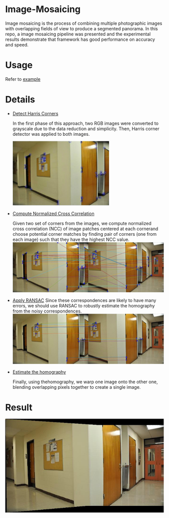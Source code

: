 # Image-Mosaicing
Image mosaicing is the process of combining multiple photographic images with overlapping fields of view to produce a segmented panorama. In this repo, a image mosaicing pipeline was presented and the experimental results demonstrate that framework has good performance on accuracy and speed.
# Usage
Refer to [example](https://github.com/zhangchicheng/Image-Mosaicing/blob/master/example.m)
# Details
* [Detect Harris Corners](https://github.com/zhangchicheng/Image-Mosaicing/blob/master/src/detectHarris.m)

  In the first phase of this approach, two RGB images were converted to grayscale due to the data reduction and simplicity. Then, Harris corner detector was applied to both images.
  
  ![alt text](https://github.com/zhangchicheng/Image-Mosaicing/blob/master/images/eg1/harriscorner1.jpg)

* [Compute Normalized Cross Correlation](https://github.com/zhangchicheng/Image-Mosaicing/blob/master/src/calcNormxcorrelation.m)

  Given two set of corners from the images, we compute normalized cross correlation (NCC) of image patches centered at each cornerand choose potential corner matches by finding pair of corners (one from each image) such that they have the highest NCC value.
  ![alt text](https://github.com/zhangchicheng/Image-Mosaicing/blob/master/images/eg1/badline.jpg)
  
* [Apply RANSAC](https://github.com/zhangchicheng/Image-Mosaicing/blob/master/src/runRANSAC.m)
  Since these correspondences are likely to have many errors, we should use RANSAC to robustly estimate the homography from the noisy correspondences.
   ![alt text](https://github.com/zhangchicheng/Image-Mosaicing/blob/master/images/eg1/goodline.jpg)
  
* [Estimate the homography](https://github.com/zhangchicheng/Image-Mosaicing/blob/master/src/findHomography.m)

  Finally, using thehomography, we warp one image onto the other one, blending overlapping pixels together to create a single image.
# Result
![alt text](https://github.com/zhangchicheng/Image-Mosaicing/blob/master/images/eg1/combined.jpg "combined")
